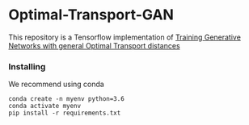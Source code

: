 # Optimal-Transport-GAN

This repository is a Tensorflow implementation of [Training Generative Networks with general Optimal Transport distances](https://arxiv.org/abs/1910.00535)


### Installing

We recommend using conda
```
conda create -n myenv python=3.6
conda activate myenv
pip install -r requirements.txt
```
